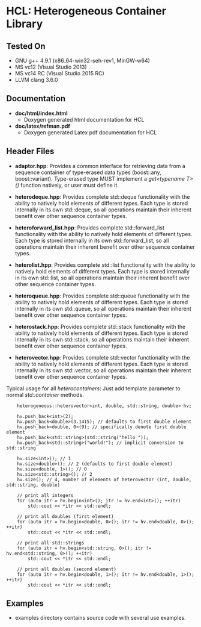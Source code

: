 # HCL: Heterogeneous Container Library

## Tested On
* GNU g++ 4.9.1 (x86_64-win32-seh-rev1, MinGW-w64)
* MS vc12 (Visual Studio 2013)
* MS vc14 RC (Visual Studio 2015 RC)
* LLVM clang 3.6.0


## Documentation

* **doc/html/index.html**
    * Doxygen generated html documentation for HCL
* **doc/latex/refman.pdf**
    * Doxygen generated Latex pdf documentation for HCL


## Header Files
* **adaptor.hpp**:
   Provides a common interface for retrieving data from a sequence
   container of type-erased data types (boost::any, boost::variant).
   Type-erased type MUST implement a *get\<typename T\>()* function natively,
   or user must define it.

* **heterodeque.hpp**:
   Provides complete std::deque functionality with the ability to natively
   hold elements of different types.  Each type is stored internally in its
   own std::deque, so all operations maintain their inherent benefit over other
   sequence container types.

* **heteroforward_list.hpp**:
   Provides complete std::forward_list functionality with the ability to natively
   hold elements of different types.  Each type is stored internally in its
   own std::forward_list, so all operations maintain their inherent benefit over other
   sequence container types.
   
* **heterolist.hpp**:
   Provides complete std::list functionality with the ability to natively
   hold elements of different types.  Each type is stored internally in its
   own std::list, so all operations maintain their inherent benefit over other
   sequence container types.

* **heteroqueue.hpp**:
   Provides complete std::queue functionality with the ability to natively
   hold elements of different types.  Each type is stored internally in its
   own std::queue, so all operations maintain their inherent benefit over other
   sequence container types.

* **heterostack.hpp**:
   Provides complete std::stack functionality with the ability to natively
   hold elements of different types.  Each type is stored internally in its
   own std::stack, so all operations maintain their inherent benefit over other
   sequence container types.

* **heterovector.hpp**:
   Provides complete std::vector functionality with the ability to natively
   hold elements of different types.  Each type is stored internally in its
   own std::vector, so all operations maintain their inherent benefit over other
   sequence container types.

Typical usage for all *heterocontainers*:
     Just add template parameter to normal *std::container* methods.

        heterogeneous::heterovector<int, double, std::string, double> hv;

        hv.push_back<int>(2);
        hv.push_back<double>(3.1415); // defaults to first double element
        hv.push_back<double, 0>(9); // specifically denote first double element
        hv.push_back<std::string>(std::string("hello "));
        hv.push_back<std::string>("world!"); // implicit conversion to std::string

        hv.size<int>(); // 1
        hv.size<double>(); // 2 (defaults to first double element)
        hv.size<double, 1>(); // 0
        hv.size<std::string>(); // 2
        hv.size(); // 4, number of elements of heterovector (int, double, std::string, double)

        // print all integers
        for (auto itr = hv.begin<int>(); itr != hv.end<int>(); ++itr)
            std::cout << *itr << std::endl;

        // print all doubles (first element)
        for (auto itr = hv.begin<double, 0>(); itr != hv.end<double, 0>(); ++itr)
            std::cout << *itr << std::endl;

        // print all std::strings
        for (auto itr = hv.begin<std::string, 0>(); itr != hv.end<std::string, 0>(); ++itr)
            std::cout << *itr << std::endl;

        // print all doubles (second element)
        for (auto itr = hv.begin<double, 1>(); itr != hv.end<double, 1>(); ++itr)
            std::cout << *itr << std::endl;


## Examples
* examples directory contains source code with several use examples.